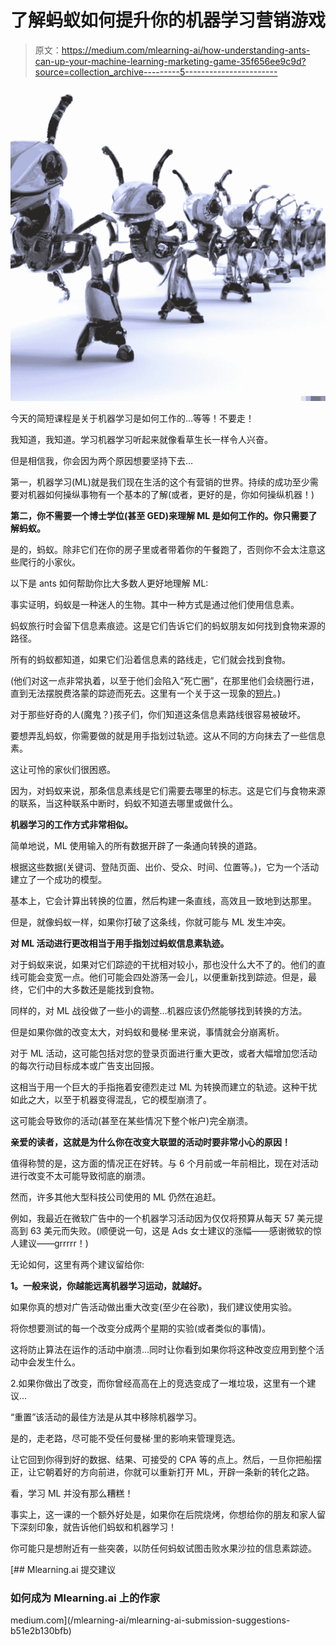 # 了解蚂蚁如何提升你的机器学习营销游戏

> 原文：<https://medium.com/mlearning-ai/how-understanding-ants-can-up-your-machine-learning-marketing-game-35f656ee9c9d?source=collection_archive---------5----------------------->

![](img/6871769706fbae88f3a11dc7f1fdd952.png)

今天的简短课程是关于机器学习是如何工作的…等等！不要走！

我知道，我知道。学习机器学习听起来就像看草生长一样令人兴奋。

但是相信我，你会因为两个原因想要坚持下去…

第一，机器学习(ML)就是我们现在生活的这个有营销的世界。持续的成功至少需要对机器如何操纵事物有一个基本的了解(或者，更好的是，你如何操纵机器！)

**第二，你不需要一个博士学位(甚至 GED)来理解 ML 是如何工作的。你只需要了解蚂蚁。**

是的，蚂蚁。除非它们在你的房子里或者带着你的午餐跑了，否则你不会太注意这些爬行的小家伙。

以下是 ants 如何帮助你比大多数人更好地理解 ML:

事实证明，蚂蚁是一种迷人的生物。其中一种方式是通过他们使用信息素。

蚂蚁旅行时会留下信息素痕迹。这是它们告诉它们的蚂蚁朋友如何找到食物来源的路径。

所有的蚂蚁都知道，如果它们沿着信息素的路线走，它们就会找到食物。

(他们对这一点非常执着，以至于他们会陷入“死亡圈”，在那里他们会绕圈行进，直到无法摆脱费洛蒙的踪迹而死去。这里有一个关于这一现象的[短片](https://www.youtube.com/watch?v=LEKwQxO4EZU)。)

对于那些好奇的人(魔鬼？)孩子们，你们知道这条信息素路线很容易被破坏。

要想弄乱蚂蚁，你需要做的就是用手指划过轨迹。这从不同的方向抹去了一些信息素。

这让可怜的家伙们很困惑。

因为，对蚂蚁来说，那条信息素线是它们需要去哪里的标志。这是它们与食物来源的联系，当这种联系中断时，蚂蚁不知道去哪里或做什么。

**机器学习的工作方式非常相似。**

简单地说，ML 使用输入的所有数据开辟了一条通向转换的道路。

根据这些数据(关键词、登陆页面、出价、受众、时间、位置等。)，它为一个活动建立了一个成功的模型。

基本上，它会计算出转换的位置，然后构建一条直线，高效且一致地到达那里。

但是，就像蚂蚁一样，如果你打破了这条线，你就可能与 ML 发生冲突。

**对 ML 活动进行更改相当于用手指划过蚂蚁信息素轨迹。**

对于蚂蚁来说，如果对它们踪迹的干扰相对较小，那也没什么大不了的。他们的直线可能会变宽一点。他们可能会四处游荡一会儿，以便重新找到踪迹。但是，最终，它们中的大多数还是能找到食物。

同样的，对 ML 战役做了一些小的调整…机器应该仍然能够找到转换的方法。

但是如果你做的改变太大，对蚂蚁和曼梯·里来说，事情就会分崩离析。

对于 ML 活动，这可能包括对您的登录页面进行重大更改，或者大幅增加您活动的每次行动目标成本或广告支出回报。

这相当于用一个巨大的手指拖着安德烈走过 ML 为转换而建立的轨迹。这种干扰如此之大，以至于机器变得混乱，它的模型崩溃了。

这可能会导致你的活动(甚至在某些情况下整个帐户)完全崩溃。

**亲爱的读者，这就是为什么你在改变大联盟的活动时要非常小心的原因！**

值得称赞的是，这方面的情况正在好转。与 6 个月前或一年前相比，现在对活动进行改变不太可能导致彻底的崩溃。

然而，许多其他大型科技公司使用的 ML 仍然在追赶。

例如，我最近在微软广告中的一个机器学习活动因为仅仅将预算从每天 57 美元提高到 63 美元而失败。(顺便说一句，这是 Ads 女士建议的涨幅——感谢微软的惊人建议——grrrrr！)

无论如何，这里有两个建议留给你:

**1。一般来说，你越能远离机器学习运动，就越好。**

如果你真的想对广告活动做出重大改变(至少在谷歌)，我们建议使用实验。

将你想要测试的每一个改变分成两个星期的实验(或者类似的事情)。

这将防止算法在运作的活动中崩溃…同时让你看到如果你将这种改变应用到整个活动中会发生什么。

2.如果你做出了改变，而你曾经高高在上的竞选变成了一堆垃圾，这里有一个建议…

“重置”该活动的最佳方法是从其中移除机器学习。

是的，走老路，尽可能不受任何曼梯·里的影响来管理竞选。

让它回到你得到好的数据、结果、可接受的 CPA 等的点上。然后，一旦你把船摆正，让它朝着好的方向前进，你就可以重新打开 ML，开辟一条新的转化之路。

看，学习 ML 并没有那么糟糕！

事实上，这一课的一个额外好处是，如果你在后院烧烤，你想给你的朋友和家人留下深刻印象，就告诉他们蚂蚁和机器学习！

你可能只是想附近有一些突袭，以防任何蚂蚁试图击败水果沙拉的信息素踪迹。

[](/mlearning-ai/mlearning-ai-submission-suggestions-b51e2b130bfb) [## Mlearning.ai 提交建议

### 如何成为 Mlearning.ai 上的作家

medium.com](/mlearning-ai/mlearning-ai-submission-suggestions-b51e2b130bfb)